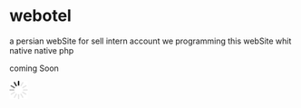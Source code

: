 # webotel
a persian webSite for sell intern account
 we programming this webSite whit native native php
 
 coming Soon
 
 ![alt text](Images/ajax-loader.gif)